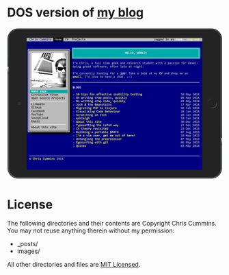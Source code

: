 # DOS version of [my blog](https://github.com/ChrisCummins/chriscummins.github.io)

[![](dos.png)](https://chriscummins.cc/dos/)

# License

The following directories and their contents are Copyright Chris Cummins. You
may not reuse anything therein without my permission:

* _posts/
* images/

All other directories and files are
[MIT Licensed](http://opensource.org/licenses/MIT).
